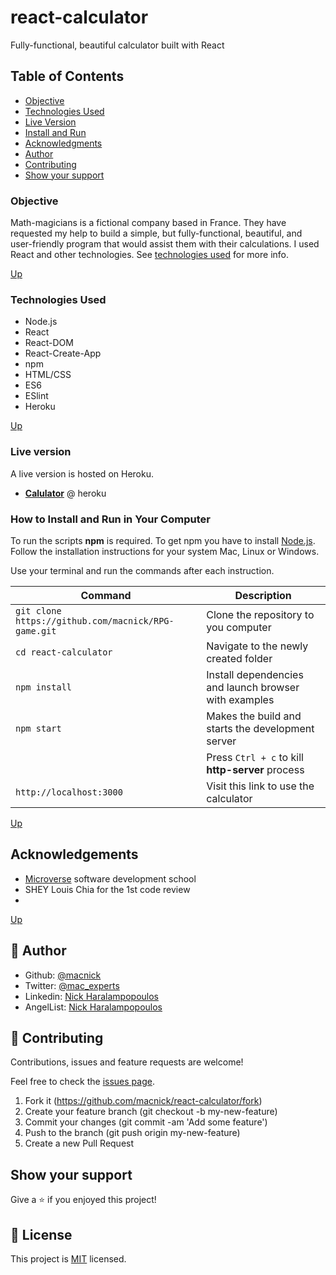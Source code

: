 # react-calculator

Fully-functional, beautiful calculator built with React

## Table of Contents

- [Objective](#Objective)
- [Technologies Used](#Technologies-Used)
- [Live Version](#Live-version)
- [Install and Run](#How-to-Install-and-Run-in-Your-Computer)
- [Acknowledgments](#Acknowledgments)
- [Author](#Author)
- [Contributing](#Contributing)
- [Show your support](#Show-your-support)

### Objective

Math-magicians is a fictional company based in France. They have requested my help to build a simple, but fully-functional, beautiful, and user-friendly program that would assist them with their calculations. I used React and other technologies. See [technologies used](#Technologies-Used) for more info.

[Up](#Table-of-Contents)

### Technologies Used

- Node.js
- React
- React-DOM
- React-Create-App
- npm
- HTML/CSS
- ES6
- ESlint
- Heroku

[Up](#Table-of-Contents)

### Live version

A live version is hosted on Heroku.

- [**Calulator**](https://react-calculator-88569.herokuapp.com) @ heroku

### How to Install and Run in Your Computer

To run the scripts **npm** is required. To get npm you have to install [Node.js](https://nodejs.org). Follow the installation instructions for your system Mac, Linux or Windows.

Use your terminal and run the commands after each instruction.

| Command                                             | Description                                           |
| --------------------------------------------------- | ----------------------------------------------------- |
| `git clone https://github.com/macnick/RPG-game.git` | Clone the repository to you computer                  |
| `cd react-calculator`                               | Navigate to the newly created folder                  |
| `npm install`                                       | Install dependencies and launch browser with examples |
| `npm start`                                         | Makes the build and starts the development server     |
|                                                     | Press `Ctrl + c` to kill **http-server** process      |
| `http://localhost:3000`                             | Visit this link to use the calculator                 |

[Up](#Table-of-Contents)

## Acknowledgements

- [Microverse](https://www.microverse.org) software development school
- SHEY Louis Chia for the 1st code review
-

[Up](#Table-of-Contents)

## 👤 Author

- Github: [@macnick](https://github.com/macnick)
- Twitter: [@mac_experts](https://twitter.com/mac_experts)
- Linkedin: [Nick Haralampopoulos](https://www.linkedin.com/in/nick-haralampopoulos/)
- AngelList: [Nick Haralampopoulos](https://angel.co/u/nick-haralampopoulos)

## 🤝 Contributing

Contributions, issues and feature requests are welcome!

Feel free to check the [issues page](https://github.com/macnick/react-calculator/issues).

1. Fork it (https://github.com/macnick/react-calculator/fork)
2. Create your feature branch (git checkout -b my-new-feature)
3. Commit your changes (git commit -am 'Add some feature')
4. Push to the branch (git push origin my-new-feature)
5. Create a new Pull Request

## Show your support

Give a ⭐️ if you enjoyed this project!

## 📝 License

This project is [MIT](lic.url) licensed.
